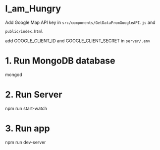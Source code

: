 
# I_am_Hungry

Add Google Map API key in
`src/components/GetDataFromGoogleAPI.js` and

`public/index.html`

add GOOGLE_CLIENT_ID and GOOGLE_CLIENT_SECRET
in `server/.env`

# 1. Run MongoDB database
mongod

# 2. Run Server
npm run start-watch

# 3. Run app
npm run dev-server
